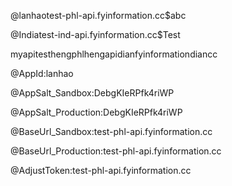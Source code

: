 @lanhaotest-phl-api.fyinformation.cc$abc

@Indiatest-ind-api.fyinformation.cc$Test

myapitesthengphlhengapidianfyinformationdiancc

@AppId:lanhao

@AppSalt_Sandbox:DebgKIeRPfk4riWP

@AppSalt_Production:DebgKIeRPfk4riWP

@BaseUrl_Sandbox:test-phl-api.fyinformation.cc

@BaseUrl_Production:test-phl-api.fyinformation.cc

@AdjustToken:test-phl-api.fyinformation.cc
